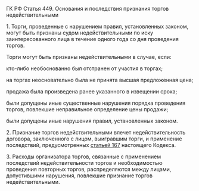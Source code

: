 ГК РФ Статья 449. Основания и последствия признания торгов недействительными

1\. Торги, проведенные с нарушением правил, установленных законом, могут быть признаны судом недействительными по иску заинтересованного лица в течение одного года со дня проведения торгов.

Торги могут быть признаны недействительными в случае, если:

кто-либо необоснованно был отстранен от участия в торгах;

на торгах неосновательно была не принята высшая предложенная цена;

продажа была произведена ранее указанного в извещении срока;

были допущены иные существенные нарушения порядка проведения торгов, повлекшие неправильное определение цены продажи;

были допущены иные нарушения правил, установленных законом.

2\. Признание торгов недействительными влечет недействительность договора, заключенного с лицом, выигравшим торги, и применение последствий, предусмотренных [статьей 167](167.md) настоящего Кодекса.

3\. Расходы организатора торгов, связанные с применением последствий недействительности торгов и необходимостью проведения повторных торгов, распределяются между лицами, допустившими нарушения, повлекшие признание торгов недействительными.
